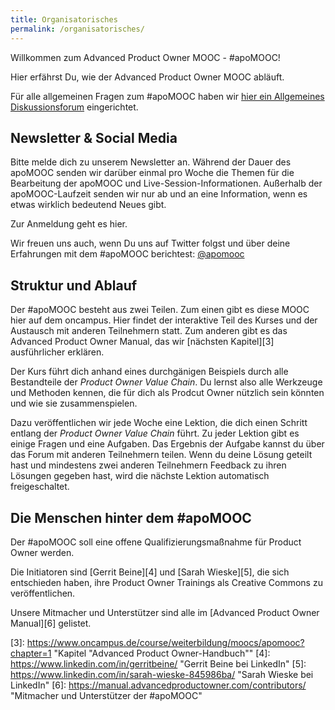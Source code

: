 ```yaml
---
title: Organisatorisches
permalink: /organisatorisches/
---
```


Willkommen zum Advanced Product Owner MOOC - #apoMOOC!

Hier erfährst Du, wie der Advanced Product Owner MOOC abläuft.

Für alle allgemeinen Fragen zum #apoMOOC haben wir [hier ein Allgemeines Diskussionsforum][1] eingerichtet.

## Newsletter & Social Media

Bitte melde dich zu unserem Newsletter an.
Während der Dauer des apoMOOC senden wir darüber einmal pro Woche die Themen für die Bearbeitung der apoMOOC und Live-Session-Informationen.
Außerhalb der apoMOOC-Laufzeit senden wir nur ab und an eine Information, wenn es etwas wirklich bedeutend Neues gibt.

Zur Anmeldung geht es hier.

Wir freuen uns auch, wenn Du uns auf Twitter folgst und über deine Erfahrungen mit dem #apoMOOC berichtest: [@apomooc][2]

## Struktur und Ablauf

Der #apoMOOC besteht aus zwei Teilen.
Zum einen gibt es diese MOOC hier auf dem oncampus.
Hier findet der interaktive Teil des Kurses und der Austausch mit anderen Teilnehmern statt.
Zum anderen gibt es das Advanced Product Owner Manual, das wir [nächsten Kapitel][3] ausführlicher erklären.

Der Kurs führt dich anhand eines durchgänigen Beispiels durch alle Bestandteile der _Product Owner Value Chain_.
Du lernst also alle  Werkzeuge und Methoden kennen, die für dich als Prodcut Owner nützlich sein könnten und wie sie zusammenspielen.

Dazu veröffentlichen wir jede Woche eine Lektion, die dich einen Schritt entlang der _Product Owner Value Chain_ führt.
Zu jeder Lektion gibt es einige Fragen und eine Aufgaben.
Das Ergebnis der Aufgabe kannst du über das Forum mit anderen Teilnehmern teilen.
Wenn du deine Lösung geteilt hast und mindestens zwei anderen Teilnehmern Feedback zu ihren Lösungen gegeben hast, wird die nächste Lektion automatisch freigeschaltet.

## Die Menschen hinter dem #apoMOOC

Der #apoMOOC soll eine offene Qualifizierungsmaßnahme für Product Owner werden.

Die Initiatoren sind [Gerrit Beine][4] und [Sarah Wieske][5], die sich entschieden haben, ihre Product Owner Trainings als Creative Commons zu veröffentlichen.

Unsere Mitmacher und Unterstützer sind alle im [Advanced Product Owner Manual][6] gelistet.

[1]:	https://www.oncampus.de/course/weiterbildung/moocs/apomooc/section-0/47546-allgemeines-diskussionsforum-zum-apomooc "Allgemeines Diskussionsforum zum #apoMOOC"
[2]:	https://twitter.com/apomooc "#apoMOCC auf Twitter"
[3]:	https://www.oncampus.de/course/weiterbildung/moocs/apomooc?chapter=1 "Kapitel "Advanced Product Owner-Handbuch""
[4]:	https://www.linkedin.com/in/gerritbeine/ "Gerrit Beine bei LinkedIn"
[5]:	https://www.linkedin.com/in/sarah-wieske-845986ba/ "Sarah Wieske bei LinkedIn"
[6]:	https://manual.advancedproductowner.com/contributors/ "Mitmacher und Unterstützer der #apoMOOC"
